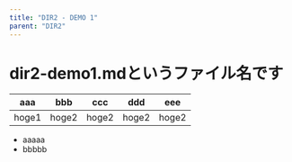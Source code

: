 ```yaml
---
title: "DIR2 - DEMO 1"
parent: "DIR2"
---
```


# dir2-demo1.mdというファイル名です

| aaa | bbb | ccc | ddd | eee |
| -- | -- | -- | -- | -- |
| hoge1 | hoge2 | hoge2 | hoge2 | hoge2 |

- aaaaa
- bbbbb

